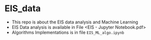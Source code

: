 # EIS_data
- This repo is about the EIS data analysis and Machine Learning
- EIS Data analysis is available in File <EIS - Jupyter Notebook.pdf>
- Algorithms Implementations is in file `EIS_ML_algo.ipynb`
